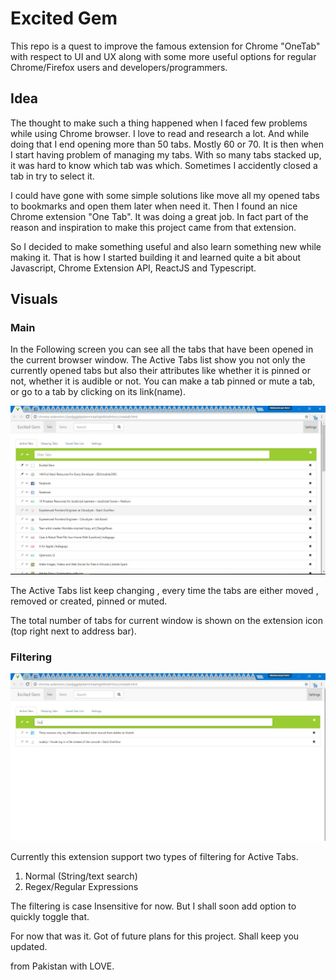 # Excited Gem

This repo is a quest to improve the famous extension for Chrome "OneTab" with respect to UI and UX along with some more useful options for regular Chrome/Firefox users and developers/programmers.

## Idea
The thought to make such a thing happened when I faced few problems while using Chrome browser. I love to read and research a lot. And while doing that I end opening more than 50 tabs. Mostly 60 or 70. It is then when I start having problem of managing my tabs. With so many tabs stacked up, it was hard to know which tab was which. Sometimes I accidently closed a tab in try to select it.

I could have gone with some simple solutions like move all my opened tabs to bookmarks and open them later when need it. Then I found an nice Chrome extension "One Tab". It was doing a great job. In fact part of the reason and inspiration to make this project came from that extension.

So I decided to make something useful and also learn something new while making it. That is how I started building it and learned quite a bit about Javascript, Chrome Extension API, ReactJS and Typescript.


## Visuals
### Main
In the Following screen you can see all the tabs that have been opened in the current browser window. The Active Tabs list show you not only the currently opened tabs but also their attributes like whether it is pinned or not, whether it is audible or not.
You can make a tab pinned or mute a tab, or go to a tab by clicking on its link(name).

![Normal](./Designs/Screenshots/main-normal.JPG)  

The Active Tabs list keep changing , every time the tabs are either moved , removed or created, pinned or muted.

The total number of tabs for current window is shown on the extension icon (top right next to address bar).

### Filtering

![Filtering](./Designs/Screenshots/main-filter.JPG)

Currently this extension support two types of filtering for Active Tabs.  
1. Normal (String/text search)
2. Regex/Regular Expressions

The filtering is case Insensitive for now. But I shall soon add option to quickly toggle that.

For now that was it. Got of future plans for this project. Shall keep you updated.

from Pakistan with LOVE.
